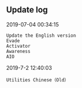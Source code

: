 ## Update log	
2019-07-04 00:34:15

	Update the English version
	Evade
	Activator
	Awareness
	AIO

2019-7-2 12:40:03

	Utilities Chinese（Old）
	